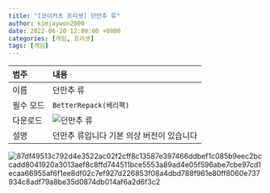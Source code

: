 ```yaml
---
title: "[코이카츠 프리셋] 던만추 류"
author: kimjaywon2000
date: 2022-06-20 12:00:00 +0800
categories: [게임, 프리셋]
tags: [게임]
---
```


| 범주             | 내용            |
|:----------------|:---------------|
| 이름             | 던만추 류  |
| 필수 모드         | `BetterRepack(베리팩)`       |
| 다운로드          | ![던만추 류](https://user-images.githubusercontent.com/76558033/175766875-30216ab1-a2cd-473a-ba2f-de1bb541b3d9.png) |
| 설명             | 던만추 류입니다 기본 의상 버전이 있습니다  |

![87df49513c792d4e3522ac02f2cff8c13587e397466ddbef1c085b9eec2bccadd8041920a3013aef8c8ffd744511bce5553a89ad4e05f596abe7cbe97cd1ecaa66955af6f1ee8df02c7ef927d226853f08a4dbd788f961e80ff8060e737934c8adf79a8be35d0874db014af6a2d6f3c2](https://user-images.githubusercontent.com/76558033/175523273-24def7f6-65fa-4b5f-ba1f-c0c5cccef2ae.png)
